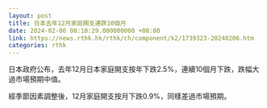 ```yaml
---
layout: post
title: 日本去年12月家庭開支連跌10個月
date: 2024-02-06 08:10:29.000000000 +08:00
link: https://news.rthk.hk/rthk/ch/component/k2/1739323-20240206.htm
categories: rthk
---
```


日本政府公布，去年12月日本家庭開支按年下跌2.5%，連續10個月下跌，跌幅大過市場預期中值。

經季節因素調整後，12月家庭開支按月下跌0.9%，同樣差過市場預期。
